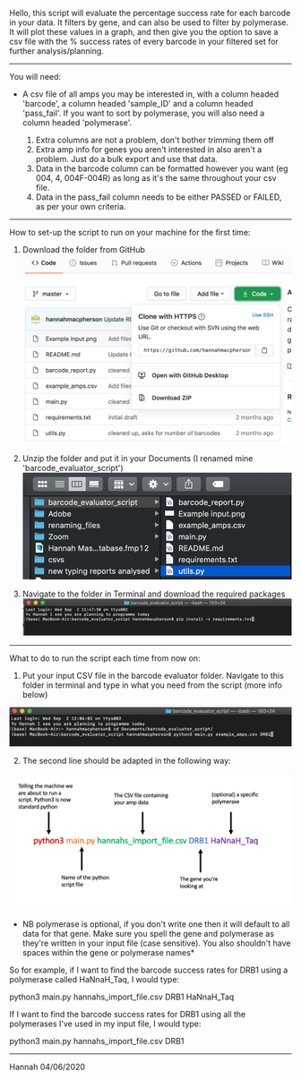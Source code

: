 Hello, this script will evaluate the percentage success rate for each barcode in your data. It filters by gene, and can also be used to filter by polymerase. It will plot these values in a graph, and then give you the option to save a csv file with the % success rates of every barcode in your filtered set for further analysis/planning.

-----------------------------------------------

You will need: 

- A csv file of all amps you may be interested in, with a column headed 'barcode', a column headed 'sample_ID' and a column headed 'pass_fail'. If you want to sort by polymerase, you will also need a column headed 'polymerase'.

	1) Extra columns are not a problem, don't bother trimming them off
	2) Extra amp info for genes you aren't interested in also aren't a problem. Just do a bulk export and use that data.
	3) Data in the barcode column can be formatted however you want (eg 004, 4, 004F-004R) as long as it's the same throughout your csv file.
	4) Data in the pass_fail column needs to be either PASSED or FAILED, as per your own criteria.


-----------------------------------------------
How to set-up the script to run on your machine for the first time:

1) Download the folder from GitHub
![downloading files](https://github.com/hannahmacpherson/barcode_evaluator/blob/master/downloading%20files.png)

2) Unzip the folder and put it in your Documents (I renamed mine 'barcode_evaluator_script')
![file layout](https://github.com/hannahmacpherson/barcode_evaluator/blob/master/File%20Layout.png)

3) Navigate to the folder in Terminal and download the required packages
![initial terminal](https://github.com/hannahmacpherson/barcode_evaluator/blob/master/initial%20terminal.png)

-----------------------------------------------
What to do to run the script each time from now on:

1) Put your input CSV file in the barcode evaluator folder. Navigate to this folder in terminal and type in what you need from the script (more info below)

![setting off in terminal](https://github.com/hannahmacpherson/barcode_evaluator/blob/master/setting%20off%20script.png)


2) The second line should be adapted in the following way:

![Image explaining input](https://github.com/hannahmacpherson/barcode_evaluator/blob/master/Example%20input.png)


* NB polymerase is optional, if you don't write one then it will default to all data for that gene. Make sure you spell the gene and polymerase as they're written in your input file (case sensitive). You also shouldn't have spaces within the gene or polymerase names*


So for example, if I want to find the barcode success rates for DRB1 using a polymerase called HaNnaH_Taq, I would type:

python3 main.py hannahs_import_file.csv DRB1 HaNnaH_Taq


If I want to find the barcode success rates for DRB1 using all the polymerases I've used in my input file, I would type:

python3 main.py hannahs_import_file.csv DRB1


-----------------------------------------------

Hannah 04/06/2020

